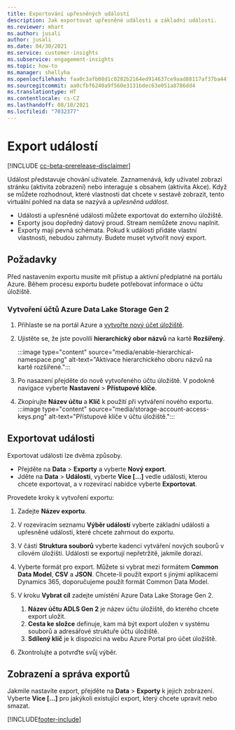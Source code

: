 ```yaml
---
title: Exportování upřesněných událostí
description: Jak exportovat upřesněné události a základní události.
ms.reviewer: mhart
ms.author: jusali
author: jusali
ms.date: 04/30/2021
ms.service: customer-insights
ms.subservice: engagement-insights
ms.topic: how-to
ms.manager: shellyha
ms.openlocfilehash: faa0c3afb08d1c0282b2164ed914637ce9aad88117af37ba44fdb81e7610e574
ms.sourcegitcommit: aa0cfbf6240a9f560e3131bdec63e051a8786dd4
ms.translationtype: HT
ms.contentlocale: cs-CZ
ms.lasthandoff: 08/10/2021
ms.locfileid: "7032377"
---
```

# <a name="export-events"></a>Export událostí

[!INCLUDE [cc-beta-prerelease-disclaimer](includes/cc-beta-prerelease-disclaimer.md)]

Událost představuje chování uživatele. Zaznamenává, kdy uživatel zobrazí stránku (aktivita zobrazení) nebo interaguje s obsahem (aktivita Akce). Když se můžete rozhodnout, které vlastnosti dat chcete v sestavě zobrazit, tento virtuální pohled na data se nazývá a *upřesněná událost*. 

- Události a upřesněné události můžete exportovat do externího úložiště. 
- Exporty jsou dopředný datový proud. Stream nemůžete znovu naplnit. 
- Exporty mají pevná schémata. Pokud k události přidáte vlastní vlastnosti, nebudou zahrnuty. Budete muset vytvořit nový export.

## <a name="prerequisites"></a>Požadavky

Před nastavením exportu musíte mít přístup a aktivní předplatné na portálu Azure. Během procesu exportu budete potřebovat informace o účtu úložiště. 

### <a name="create-an-azure-data-lake-storage-gen-2-accounts"></a>Vytvoření účtů Azure Data Lake Storage Gen 2

1. Přihlaste se na portál Azure a [vytvořte nový účet úložiště](/azure/storage/common/storage-account-create). 

1. Ujistěte se, že jste povolili **hierarchický obor názvů** na kartě **Rozšířený**. 

   :::image type="content" source="media/enable-hierarchical-namespace.png" alt-text="Aktivace hierarchického oboru názvů na kartě rozšířené.":::

1. Po nasazení přejděte do nově vytvořeného účtu úložiště. V podokně navigace vyberte **Nastavení** > **Přístupové klíče**. 

1. Zkopírujte **Název účtu** a **Klíč** k použití při vytváření nového exportu.
   :::image type="content" source="media/storage-account-access-keys.png" alt-text="Přístupové klíče v účtu úložiště.":::

## <a name="export-events"></a>Exportovat události

Exportovat události lze dvěma způsoby. 
- Přejděte na **Data** > **Exporty** a vyberte **Nový export**.
- Jděte na **Data** > **Události**, vyberte **Více [...]** vedle události, kterou chcete exportovat, a v rozevírací nabídce vyberte **Exportovat**. 

Provedete kroky k vytvoření exportu:

1. Zadejte **Název exportu**.

1. V rozevíracím seznamu **Výběr událostí** vyberte základní události a upřesněné události, které chcete zahrnout do exportu. 

1. V části **Struktura souborů** vyberte kadenci vytváření nových souborů v cílovém úložišti. Události se exportují nepřetržitě, jakmile dorazí.

1. Vyberte formát pro export. Můžete si vybrat mezi formátem **Common Data Model**, **CSV** a **JSON**. Chcete-li použít export s jinými aplikacemi Dynamics 365, doporučujeme použít formát Common Data Model.

1. V kroku **Vybrat cíl** zadejte umístění Azure Data Lake Storage Gen 2.
    1. **Název účtu ADLS Gen 2** je název účtu úložiště, do kterého chcete export uložit. 
    1. **Cesta ke složce** definuje, kam má být export uložen v systému souborů a adresářové struktuře účtu úložiště.
    1. **Sdílený klíč** je k dispozici na webu Azure Portal pro účet úložiště.

1. Zkontrolujte a potvrďte svůj výběr.

## <a name="view-and-manage-exports"></a>Zobrazení a správa exportů

Jakmile nastavíte export, přejděte na **Data** > **Exporty** k jejich zobrazení. Vyberte **Více [...]** pro jakýkoli existující export, který chcete upravit nebo smazat.


[!INCLUDE[footer-include](../includes/footer-banner.md)]